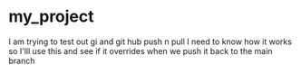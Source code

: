 # my_project
I am trying to test out gi and git hub push n pull 
I need to know how it works so I'lll use this and see if it overrides when we push it back to the main branch
